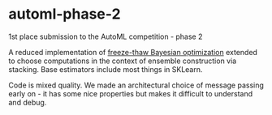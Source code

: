 # automl-phase-2

1st place submission to the AutoML competition - phase 2

A reduced implementation of [freeze-thaw Bayesian optimization](http://arxiv.org/abs/1406.389) extended to choose computations in the context of ensemble construction via stacking. Base estimators include most things in SKLearn.

Code is mixed quality. We made an architectural choice of message passing early on - it has some nice properties but makes it difficult to understand and debug.
